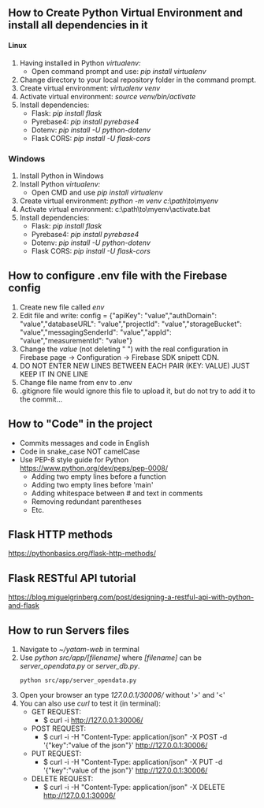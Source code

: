 ## How to Create Python Virtual Environment and install all dependencies in it
#### Linux
 1.  Having installed in Python *virtualenv:*
	 - Open command prompt and use: *pip install virtualenv*
2. Change directory to your local repository folder in the command prompt.
3. Create virtual environment: *virtualenv venv*
4. Activate virtual environment: *source venv/bin/activate*
5. Install dependencies:
	- Flask: *pip install flask*
	- Pyrebase4: *pip install pyrebase4*
	- Dotenv: *pip install -U python-dotenv*
	- Flask CORS: *pip install -U flask-cors*
### Windows
1.  Install Python in Windows
2.  Install Python *virtualenv:*
    - Open CMD and use *pip install virtualenv*
3.  Create virtual environment: *python -m venv c:\path\to\myenv*
4. Activate virtual environment: c:\path\to\myenv\activate.bat
5. Install dependencies:
    - Flask: *pip install flask*
	- Pyrebase4: *pip install pyrebase4*
	- Dotenv: *pip install -U python-dotenv*
	- Flask CORS: *pip install -U flask-cors*
   

## How to configure .env file with the Firebase config

1. Create new file called *env*
2. Edit file and write:
config = {"apiKey": "value","authDomain": "value","databaseURL": "value","projectId": "value","storageBucket": "value","messagingSenderId": "value","appId": "value","measurementId": "value"}
3. Change the *value* (not deleting " ") with the real configuration in Firebase page -> Configuration -> Firebase SDK snipett CDN.
4. DO NOT ENTER NEW LINES BETWEEN EACH PAIR (KEY: VALUE) JUST KEEP IT IN ONE LINE
4. Change file name from env to .env
5. .gitignore file would ignore this file to upload it, but do not try to add it to the commit...

## How to "Code" in the project
* Commits messages and code in English
* Code in snake_case NOT camelCase
* Use PEP-8 style guide for Python https://www.python.org/dev/peps/pep-0008/
    * Adding two empty lines before a function
    * Adding two empty lines before 'main'
    * Adding whitespace between # and text in comments
    * Removing redundant parentheses
    * Etc.

## Flask HTTP methods
https://pythonbasics.org/flask-http-methods/

## Flask RESTful API tutorial
https://blog.miguelgrinberg.com/post/designing-a-restful-api-with-python-and-flask

## How to run Servers files
1. Navigate to *~/yatam-web* in terminal
2. Use *python src/app/[filename]* where *[filename]* can be *server_opendata.py* or *server_db.py*.
	```
	python src/app/server_opendata.py
	```
3. Open your browser an type *127.0.0.1/30006/<your-query>* without '>' and '<'
4. You can also use *curl* to test it (in terminal):
    - GET REQUEST:
        - $ curl -i http://127.0.0.1:30006/<your-query>
    - POST REQUEST:
        - $ curl -i -H "Content-Type: application/json" -X POST -d '{"key":"value of the json"}' http://127.0.0.1:30006/<your-query>
    - PUT REQUEST:
        - $ curl -i -H "Content-Type: application/json" -X PUT -d '{"key":"value of the json"}' http://127.0.0.1:30006/<your-query>
    - DELETE REQUEST:
        - $ curl -i -H "Content-Type: application/json" -X DELETE http://127.0.0.1:30006/<your-query>
